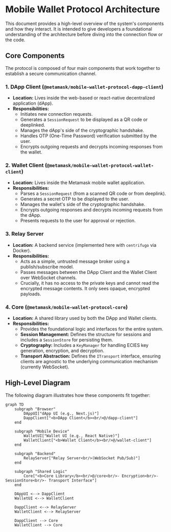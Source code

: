 # Mobile Wallet Protocol Architecture

This document provides a high-level overview of the system's components and how they interact. It is intended to give developers a foundational understanding of the architecture before diving into the connection flow or the code.

## Core Components

The protocol is composed of four main components that work together to establish a secure communication channel.

### 1. DApp Client (`@metamask/mobile-wallet-protocol-dapp-client`)

-   **Location:** Lives inside the web-based or react-native decentralized application (dApp).
-   **Responsibilities:**
    -   Initiates new connection requests.
    -   Generates a `SessionRequest` to be displayed as a QR code or deeplinked.
    -   Manages the dApp's side of the cryptographic handshake.
    -   Handles OTP (One-Time Password) verification submitted by the user.
    -   Encrypts outgoing requests and decrypts incoming responses from the wallet.

### 2. Wallet Client (`@metamask/mobile-wallet-protocol-wallet-client`)

-   **Location:** Lives inside the Metamask mobile wallet application.
-   **Responsibilities:**
    -   Parses a `SessionRequest` (from a scanned QR code or from deeplink).
    -   Generates a secret OTP to be displayed to the user.
    -   Manages the wallet's side of the cryptographic handshake.
    -   Encrypts outgoing responses and decrypts incoming requests from the dApp.
    -   Presents requests to the user for approval or rejection.

### 3. Relay Server

-   **Location:** A backend service (implemented here with `centrifugo` via Docker).
-   **Responsibilities:**
    -   Acts as a simple, untrusted message broker using a publish/subscribe model.
    -   Passes messages between the DApp Client and the Wallet Client over WebSocket channels.
    -   Crucially, it has no access to the private keys and cannot read the encrypted message contents. It only sees opaque, encrypted payloads.

### 4. Core (`@metamask/mobile-wallet-protocol-core`)

-   **Location:** A shared library used by both the DApp and Wallet clients.
-   **Responsibilities:**
    -   Provides the foundational logic and interfaces for the entire system.
    -   **Session Management:** Defines the structure for sessions and includes a `SessionStore` for persisting them.
    -   **Cryptography:** Includes a `KeyManager` for handling ECIES key generation, encryption, and decryption.
    -   **Transport Abstraction:** Defines the `ITransport` interface, ensuring clients are agnostic to the underlying communication mechanism (currently WebSocket).

## High-Level Diagram

The following diagram illustrates how these components fit together:

```mermaid
graph TD
    subgraph "Browser"
        DAppUI["dApp UI (e.g., Next.js)"]
        DappClient["<b>DApp Client</b><br/>@/dapp-client"]
    end

    subgraph "Mobile Device"
        WalletUI["Wallet UI (e.g., React Native)"]
        WalletClient["<b>Wallet Client</b><br/>@/wallet-client"]
    end

    subgraph "Backend"
        RelayServer["Relay Server<br/>(WebSocket Pub/Sub)"]
    end
    
    subgraph "Shared Logic"
        Core["<b>Core Library</b><br/>@/core<br/>- Encryption<br/>- SessionStore<br/>- Transport Interface"]
    end
    
    DAppUI <--> DappClient
    WalletUI <--> WalletClient

    DappClient <--> RelayServer
    WalletClient <--> RelayServer
    
    DappClient --> Core
    WalletClient --> Core